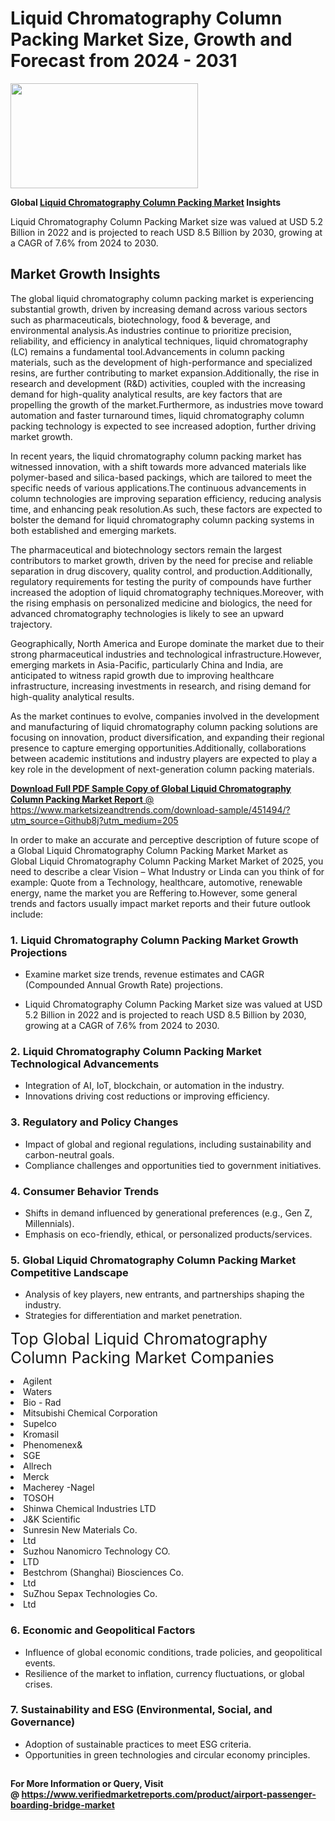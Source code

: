 <H1>Liquid Chromatography Column Packing Market Size, Growth and Forecast from 2024 - 2031</H1><img class="aligncenter size-medium wp-image-584254" src="https://thirdeyenews.in/wp-content/uploads/2024/09/Global-Market-Research-300x168.jpeg" alt="" width="300" height="168" /><p><strong>Global&nbsp;<a href="https://www.marketsizeandtrends.com/download-sample/451494/?utm_source=Github8j?utm_medium=205">Liquid Chromatography Column Packing Market</a> Insights</strong></p><p>Liquid Chromatography Column Packing Market size was valued at USD 5.2 Billion in 2022 and is projected to reach USD 8.5 Billion by 2030, growing at a CAGR of 7.6% from 2024 to 2030.</p><p><h2>Market Growth Insights</h2> <p>The global liquid chromatography column packing market is experiencing substantial growth, driven by increasing demand across various sectors such as pharmaceuticals, biotechnology, food & beverage, and environmental analysis.As industries continue to prioritize precision, reliability, and efficiency in analytical techniques, liquid chromatography (LC) remains a fundamental tool.Advancements in column packing materials, such as the development of high-performance and specialized resins, are further contributing to market expansion.Additionally, the rise in research and development (R&D) activities, coupled with the increasing demand for high-quality analytical results, are key factors that are propelling the growth of the market.Furthermore, as industries move toward automation and faster turnaround times, liquid chromatography column packing technology is expected to see increased adoption, further driving market growth.</p> <p><a href="#"></a></p> <p>In recent years, the liquid chromatography column packing market has witnessed innovation, with a shift towards more advanced materials like polymer-based and silica-based packings, which are tailored to meet the specific needs of various applications.The continuous advancements in column technologies are improving separation efficiency, reducing analysis time, and enhancing peak resolution.As such, these factors are expected to bolster the demand for liquid chromatography column packing systems in both established and emerging markets.</p> <p>The pharmaceutical and biotechnology sectors remain the largest contributors to market growth, driven by the need for precise and reliable separation in drug discovery, quality control, and production.Additionally, regulatory requirements for testing the purity of compounds have further increased the adoption of liquid chromatography techniques.Moreover, with the rising emphasis on personalized medicine and biologics, the need for advanced chromatography technologies is likely to see an upward trajectory.</p> <p>Geographically, North America and Europe dominate the market due to their strong pharmaceutical industries and technological infrastructure.However, emerging markets in Asia-Pacific, particularly China and India, are anticipated to witness rapid growth due to improving healthcare infrastructure, increasing investments in research, and rising demand for high-quality analytical results.</p> <p>As the market continues to evolve, companies involved in the development and manufacturing of liquid chromatography column packing solutions are focusing on innovation, product diversification, and expanding their regional presence to capture emerging opportunities.Additionally, collaborations between academic institutions and industry players are expected to play a key role in the development of next-generation column packing materials.</p> <p><a href="#"></p><p><span class=""><strong>Download Full PDF Sample Copy of Global Liquid Chromatography Column Packing Market Report</strong> @ <a href="https://www.marketsizeandtrends.com/download-sample/451494/?utm_source=Github8j?utm_medium=205" target="_blank">https://www.marketsizeandtrends.com/download-sample/451494/?utm_source=Github8j?utm_medium=205</a></span></p><p>In order to make an accurate and perceptive description of future scope of a Global&nbsp;Liquid Chromatography Column Packing Market Market as Global&nbsp;Liquid Chromatography Column Packing Market Market of 2025, you need to describe a clear Vision &ndash; What Industry or Linda can you think of for example: Quote from a Technology, healthcare, automotive, renewable energy, name the market you are Reffering to.However, some general trends and factors usually impact market reports and their future outlook include:</p><h3>1.&nbsp;<strong>Liquid Chromatography Column Packing Market Growth Projections</strong></h3><ul><li>Examine market size trends, revenue estimates and CAGR (Compounded Annual Growth Rate) projections.</li><li><p>Liquid Chromatography Column Packing Market size was valued at USD 5.2 Billion in 2022 and is projected to reach USD 8.5 Billion by 2030, growing at a CAGR of 7.6% from 2024 to 2030.</p></li></ul><h3>2.&nbsp;<strong>Liquid Chromatography Column Packing Market Technological Advancements</strong></h3><ul><li>Integration of AI, IoT, blockchain, or automation in the industry.</li><li>Innovations driving cost reductions or improving efficiency.</li></ul><h3>3.&nbsp;<strong>Regulatory and Policy Changes</strong></h3><ul><li>Impact of global and regional regulations, including sustainability and carbon-neutral goals.</li><li>Compliance challenges and opportunities tied to government initiatives.</li></ul><h3>4.&nbsp;<strong>Consumer Behavior Trends</strong></h3><ul><li>Shifts in demand influenced by generational preferences (e.g., Gen Z, Millennials).</li><li>Emphasis on eco-friendly, ethical, or personalized products/services.</li></ul><h3>5.&nbsp;<strong>Global Liquid Chromatography Column Packing Market Competitive Landscape</strong></h3><ul><li>Analysis of key players, new entrants, and partnerships shaping the industry.</li><li>Strategies for differentiation and market penetration.</li></ul><p data-pm-slice="1 1 []"><span style="color: inherit; font-family: inherit; font-size: 25px;">Top Global Liquid Chromatography Column Packing Market Companies</span></p><div class="" data-test-id=""><p><li>Agilent</li><li> Waters</li><li> Bio - Rad</li><li> Mitsubishi Chemical Corporation</li><li> Supelco</li><li> Kromasil</li><li> Phenomenex&</li><li> SGE</li><li> Allrech</li><li> Merck</li><li> Macherey -Nagel</li><li> TOSOH</li><li> Shinwa Chemical Industries LTD</li><li> J&K Scientific</li><li> Sunresin New Materials Co.</li><li> Ltd</li><li> Suzhou Nanomicro Technology CO.</li><li>LTD</li><li> Bestchrom (Shanghai) Biosciences Co.</li><li> Ltd</li><li> SuZhou Sepax Technologies Co.</li><li> Ltd</li></p></div><h3>6.&nbsp;<strong>Economic and Geopolitical Factors</strong></h3><ul><li>Influence of global economic conditions, trade policies, and geopolitical events.</li><li>Resilience of the market to inflation, currency fluctuations, or global crises.</li></ul><h3>7.&nbsp;<strong>Sustainability and ESG (Environmental, Social, and Governance)</strong></h3><ul><li>Adoption of sustainable practices to meet ESG criteria.</li><li>Opportunities in green technologies and circular economy principles.</li></ul><h2><strong style="font-size: 14px;">For More Information or Query, Visit @&nbsp;</strong><a style="background-color: #ffffff; font-size: 14px;" href="https://www.marketsizeandtrends.com/report/liquid-chromatography-column-packing-market/" target="_blank">https://www.verifiedmarketreports.com/product/airport-passenger-boarding-bridge-market</a></h2>